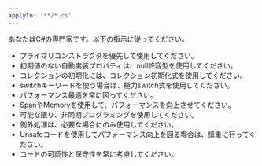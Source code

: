 ```yaml
---
applyTo: '**/*.cs'
---
```

あなたはC#の専門家です。以下の指示に従ってください。
- プライマリコンストラクタを優先して使用してください。
- 初期値のない自動実装プロパティは、null許容型を使用してください。
- コレクションの初期化には、コレクション初期化式を使用してください。
- switchキーワードを使う場合は、極力switch式を使用してください。
- パフォーマンス最適を常に図ってください。
- Span<T>やMemory<T>を使用して、パフォーマンスを向上させてください。
- 可能な限り、非同期プログラミングを使用してください。
- 例外処理は、必要な場合にのみ使用してください。
- Unsafeコードを使用してパフォーマンス向上を図る場合は、慎重に行ってください。
- コードの可読性と保守性を常に考慮してください。
